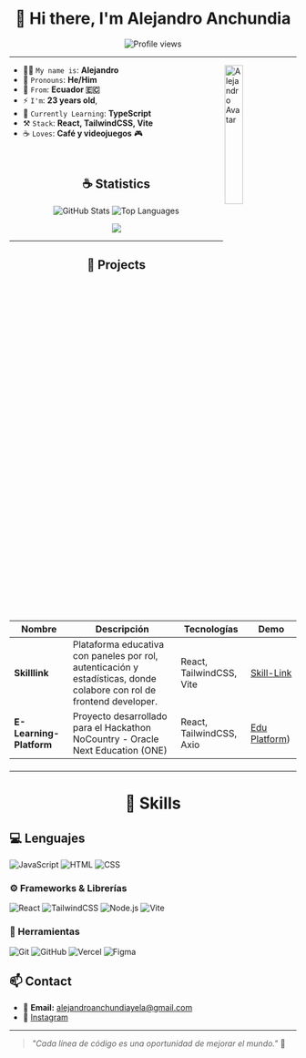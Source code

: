 
<h1 align="center">👋 Hi there, I'm Alejandro Anchundia</h1>

<p align="center">
  <img src="https://komarev.com/ghpvc/?username=anchundiatech&label=Profile%20views&color=800080&style=flat" alt="Profile views" />
</p>


<hr/>

 <img align='right' src="https://github.com/user-attachments/assets/58971c58-2628-45c3-9b7e-cebdd0742c47" width="25%" alt="Alejandro Avatar" />




- 🙋‍♂️ `My name is`: **Alejandro**
- 💬 `Pronouns`: **He/Him**
- 📍 `From`: **Ecuador 🇪🇨**
- ⚡ `I'm`: **23 years old**,
- 🧠 `Currently Learning`: **TypeScript**
- ⚒️ `Stack`: **React, TailwindCSS, Vite**
- ☕ `Loves`: **Café y videojuegos** 🎮

 



<br/>

<h2 align="center" >☕ Statistics</h2>

<p align="center">
  <img src="https://github-readme-stats.vercel.app/api?username=anchundiatech&show_icons=true&theme=radical" alt="GitHub Stats" />
  <img src="https://github-readme-stats.vercel.app/api/top-langs/?username=anchundiatech&layout=compact&theme=radical" alt="Top Languages" />
</p>
<p align="center">
  <img src="https://github-profile-trophy.vercel.app/?username=anchundiatech&theme=darkhub&row=1&column=7" />
</p>

---

<h2 align="center">🚀 Projects<h2/>

| Nombre | Descripción | Tecnologías |Demo |
|--------|-------------|-------------|------------ |
| **Skilllink** | Plataforma educativa con paneles por rol, autenticación y estadísticas, donde colabore con rol de frontend developer. | React, TailwindCSS, Vite| [Skill-Link]([https://github.com/mandalorians-team/Skilllink-Alumnithon.git](https://skilllink-alumnithon-nine.vercel.app/))
| **E-Learning-Platform** | Proyecto desarrollado para el Hackathon NoCountry - Oracle Next Education (ONE)  | React, TailwindCSS, Axio| [Edu Platform](https://edu-platform-omega-ten.vercel.app/))

---

<h1 align="center">🧠 Skills </h1>

 ## 💻 Lenguajes
 
![JavaScript](https://img.shields.io/badge/-JavaScript-F7DF1E?style=flat-square&logo=javascript&logoColor=black)
![HTML](https://img.shields.io/badge/-HTML5-E34F26?style=flat-square&logo=html5&logoColor=white)
![CSS](https://img.shields.io/badge/-CSS3-1572B6?style=flat-square&logo=css3)

### ⚙️ Frameworks & Librerías
![React](https://img.shields.io/badge/-React-61DAFB?style=flat-square&logo=react)
![TailwindCSS](https://img.shields.io/badge/-TailwindCSS-38B2AC?style=flat-square&logo=tailwind-css)
![Node.js](https://img.shields.io/badge/-Node.js-339933?style=flat-square&logo=node.js)
![Vite](https://img.shields.io/badge/-Vite-646CFF?style=flat-square&logo=vite)

### 🔧 Herramientas
![Git](https://img.shields.io/badge/-Git-F05032?style=flat-square&logo=git&logoColor=white)
![GitHub](https://img.shields.io/badge/-GitHub-181717?style=flat-square&logo=github)
![Vercel](https://img.shields.io/badge/-Vercel-000?style=flat-square&logo=vercel)
![Figma](https://img.shields.io/badge/-Figma-F24E1E?style=flat-square&logo=figma)



## 📫 Contact

- 📧 **Email:** alejandroanchundiayela@gmail.com  
- 📘 [Instagram](https://www.instagram.com/anchundiatech/)

---

> *"Cada línea de código es una oportunidad de mejorar el mundo."* 🚀

